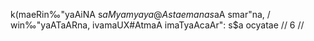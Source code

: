 k(maeRin‰"yaAiNA s$aMyamya ya @Astae manas$aA smar"na, /
win‰"yaATaARna, ivamaUX#AtmaA imaTyaAcaAr": s$a ocyatae // 6 //